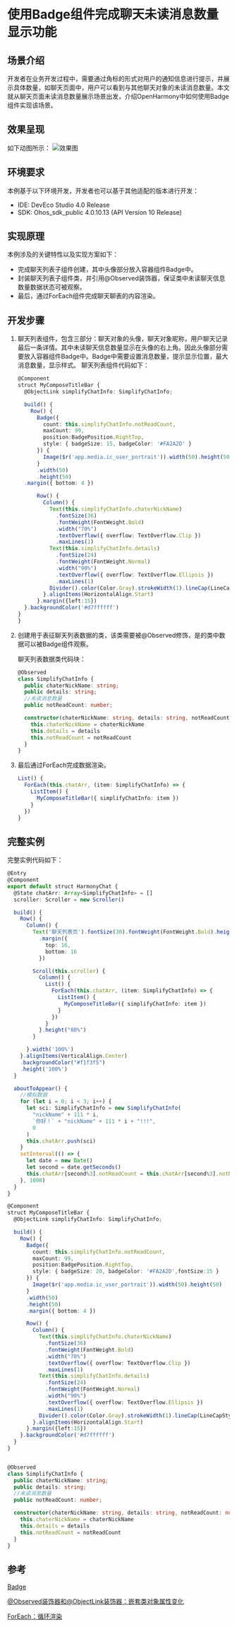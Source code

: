 # 使用Badge组件完成聊天未读消息数量显示功能

## 场景介绍
开发者在业务开发过程中，需要通过角标的形式对用户的通知信息进行提示，并展示具体数量，如聊天页面中，用户可以看到与其他聊天对象的未读消息数量。本文就从聊天页面未读消息数量展示场景出发，介绍OpenHarmony中如何使用Badge组件实现该场景。

## 效果呈现

如下动图所示：
![效果图](./figures/badge.gif)


## 环境要求
本例基于以下环境开发，开发者也可以基于其他适配的版本进行开发：
- IDE: DevEco Studio 4.0 Release
- SDK: Ohos_sdk_public 4.0.10.13 (API Version 10 Release)

## 实现原理

本例涉及的关键特性以及实现方案如下：

- 完成聊天列表子组件创建，其中头像部分放入容器组件Badge中。
- 封装聊天列表子组件类，并引用@Observed装饰器，保证类中未读聊天信息数量数据状态可被观察。
- 最后，通过ForEach组件完成聊天聊表的内容渲染。

## 开发步骤

1. 聊天列表组件，包含三部分：聊天对象的头像，聊天对象昵称，用户聊天记录最后一条详情。其中未读聊天信息数量显示在头像的右上角。因此头像部分需要放入容器组件Badge中。Badge中需要设置消息数量，提示显示位置，最大消息数量，显示样式。
    聊天列表组件代码如下：
    ```ts
    @Component
    struct MyComposeTitleBar {
      @ObjectLink simplifyChatInfo: SimplifyChatInfo;
    
      build() {
        Row() {
          Badge({
            count: this.simplifyChatInfo.notReadCount,
            maxCount: 99,
            position:BadgePosition.RightTop,
            style: { badgeSize: 15, badgeColor: '#FA2A2D' }
          }) {
            Image($r('app.media.ic_user_portrait')).width(50).height(50)
          }
          .width(50)
          .height(50)
      .margin({ bottom: 4 })
    
          Row() {
            Column() {
              Text(this.simplifyChatInfo.chaterNickName)
                .fontSize(36)
                .fontWeight(FontWeight.Bold)
                .width("70%")
                .textOverflow({ overflow: TextOverflow.Clip })
                .maxLines(1)
              Text(this.simplifyChatInfo.details)
                .fontSize(24)
                .fontWeight(FontWeight.Normal)
                .width("90%")
                .textOverflow({ overflow: TextOverflow.Ellipsis })
                .maxLines(1)
              Divider().color(Color.Gray).strokeWidth(1).lineCap(LineCapStyle.Round)
            }.alignItems(HorizontalAlign.Start)
          }.margin({left:15})
      }.backgroundColor('#d7ffffff')
    }
    }
    ```

    
3. 创建用于表征聊天列表数据的类，该类需要被@Observed修饰，是的类中数据可以被Badge组件观察。

   聊天列表数据类代码块：

   ```ts
   @Observed
   class SimplifyChatInfo {
     public chaterNickName: string;
     public details: string;
     //未读消息数量
     public notReadCount: number;
   
     constructor(chaterNickName: string, details: string, notReadCount: number) {
       this.chaterNickName = chaterNickName
       this.details = details
       this.notReadCount = notReadCount
     }
   }
   ```

3. 最后通过ForEach完成数据渲染。

   ```ts
   List() {
     ForEach(this.chatArr, (item: SimplifyChatInfo) => {
       ListItem() {
         MyComposeTitleBar({ simplifyChatInfo: item })
       }
     })
   }
   ```


## 完整实例

完整实例代码如下：

```ts
@Entry
@Component
export default struct HarmonyChat {
  @State chatArr: Array<SimplifyChatInfo> = []
  scroller: Scroller = new Scroller()

  build() {
    Row() {
      Column() {
        Text('聊天列表页').fontSize(30).fontWeight(FontWeight.Bold).height("20%")
          .margin({
            top: 16,
            bottom: 16
          })

        Scroll(this.scroller) {
          Column() {
            List() {
              ForEach(this.chatArr, (item: SimplifyChatInfo) => {
                ListItem() {
                  MyComposeTitleBar({ simplifyChatInfo: item })
                }
              })
            }
          }.height("80%")
        }

      }.width('100%')
    }.alignItems(VerticalAlign.Center)
    .backgroundColor("#f1f3f5")
    .height('100%')
  }

  aboutToAppear() {
    //模拟数据
    for (let i = 0; i < 3; i++) {
      let sci: SimplifyChatInfo = new SimplifyChatInfo(
        "nickName" + 111 * i,
        `你好！` + "nickName" + 111 * i + "!!!",
        0
      )
      this.chatArr.push(sci)
    }
    setInterval(() => {
      let date = new Date()
      let second = date.getSeconds()
      this.chatArr[second%3].notReadCount = this.chatArr[second%3].notReadCount + 1
    }, 1000)
  }
}

@Component
struct MyComposeTitleBar {
  @ObjectLink simplifyChatInfo: SimplifyChatInfo;

  build() {
    Row() {
      Badge({
        count: this.simplifyChatInfo.notReadCount,
        maxCount: 99,
        position:BadgePosition.RightTop,
        style: { badgeSize: 20, badgeColor: '#FA2A2D',fontSize:15 }
      }) {
        Image($r('app.media.ic_user_portrait')).width(50).height(50)
      }
      .width(50)
      .height(50)
      .margin({ bottom: 4 })

      Row() {
        Column() {
          Text(this.simplifyChatInfo.chaterNickName)
            .fontSize(36)
            .fontWeight(FontWeight.Bold)
            .width("70%")
            .textOverflow({ overflow: TextOverflow.Clip })
            .maxLines(1)
          Text(this.simplifyChatInfo.details)
            .fontSize(24)
            .fontWeight(FontWeight.Normal)
            .width("90%")
            .textOverflow({ overflow: TextOverflow.Ellipsis })
            .maxLines(1)
          Divider().color(Color.Gray).strokeWidth(1).lineCap(LineCapStyle.Round)
        }.alignItems(HorizontalAlign.Start)
      }.margin({left:15})
    }.backgroundColor('#d7ffffff')
  }
}


@Observed
class SimplifyChatInfo {
  public chaterNickName: string;
  public details: string;
  //未读消息数量
  public notReadCount: number;

  constructor(chaterNickName: string, details: string, notReadCount: number) {
    this.chaterNickName = chaterNickName
    this.details = details
    this.notReadCount = notReadCount
  }
}
```

## 参考

[Badge](../application-dev/reference/apis-arkui/arkui-ts/ts-container-badge.md)

[@Observed装饰器和@ObjectLink装饰器：嵌套类对象属性变化](../application-dev/ui/state-management/arkts-observed-and-objectlink.md)

[ForEach：循环渲染](../application-dev/ui/rendering-control/arkts-rendering-control-foreach.md)



